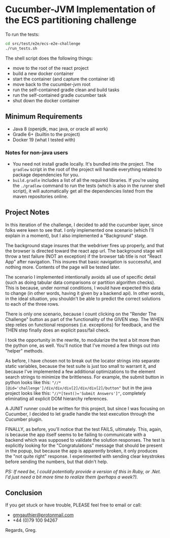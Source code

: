 # Cucumber-JVM Implementation of the ECS partitioning challenge

To run the tests:

```bash
cd src/test/e2e/ecs-e2e-challenge
./run_tests.sh
```

The shell script does the following things:

* move to the root of the react project
* build a new docker container
* start the container (and capture the container id)
* move back to the cucumber-jvm root
* run the self-contained gradle clean and build tasks
* run the self-contained gradle cucumber task
* shut down the docker container

## Minimum Requirements

* Java 8 (openjdk, mac java, or oracle all work)
* Gradle 6+ (builtin to the project)
* Docker 19 (what I tested with)

### Notes for non-java users

* You need not install gradle locally. It's bundled into the project. The `gradlew` script in the root of the project will handle everything related to package dependencies for you.
* `build.gradle` includes a list of all the required libraries. If you're using the `./gradlew` command to run the tests (which is also in the runner shell script), it will automatically get all the dependencies listed from the maven repositories online.

## Project Notes

In this iteration of the challenge, I decided to add the cucumber layer, since folks were keen to see that. I only implemented one scenario (which I'll explain in a moment), but I also implemented a "Background" stage.

The background stage insures that the webdriver fires up properly, and that the browser is directed toward the react app url. The background stage will throw a test failure (NOT an exception) if the browser tab title is not "React App" after navigation. This insures that basic navigation is successful, and nothing more. Contents of the page will be tested later.

The scenario I implemented intentionally avoids all use of specific detail (such as doing tabular data comparisons or partition algorithm checks). This is because, under normal conditions, I would have expected this data to change (in other words, having it given by a backend api). In other words, in the ideal situation, you shouldn't be able to predict the correct solutions to each of the three rows.

There is only one scenario, because I count clicking on the "Render The Challenge" button as part of the functionality of the GIVEN step. The WHEN step relies on functional responses (i.e. exceptions) for feedback, and the THEN step finally does an explicit pass/fail check.

I took the opportunity in the rewrite, to modularize the test a bit more than the python one, as well. You'll notice that I've moved a few things out into "helper" methods.

As before, I have chosen not to break out the locator strings into separate static variables, because the test suite is just too small to warrant it, and because I've implemented a few additional optimizations to the element search strings to minimize the brittleness. For example, the submit button in python looks like this: `"//*[@id='challenge']/div/div/div[2]/div/div[2]/button"` but in the java project looks like this: `"//*[text()='Submit Answers']"`, completely eliminating all explicit DOM hierarchy references.

A JUNIT runner could be written for this project, but since I was focusing on Cucumber, I decided to let gradle handle the test execution through the Cucumber plugin.

FINALLY, as before, you'll notice that the test FAILS, ultimately. This, again, is because the app itself seems to be failing to communicate with a backend which was supposed to validate the solution responses. The test is explicitly looking for the "Congratulations" message that should be present in the popup, but because the app is apparently broken, it only produces the "not quite right" response. I experimented with sending clear keystrokes before sending the numbers, but that didn't help.

_PS: If need be, I could potentially provide a version of this in Ruby, or .Net. I'd just need a bit more time to realize them (perhaps a week?)._

## Conclusion

If you get stuck or have trouble, PLEASE feel free to email or call:

* gmgauthier@protonmail.com
* +44 (0)79 100 94267

Regards,
Greg.
